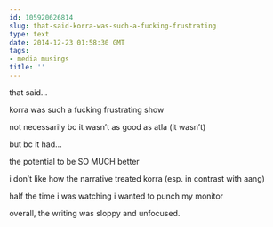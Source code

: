 ```yaml
---
id: 105920626814
slug: that-said-korra-was-such-a-fucking-frustrating
type: text
date: 2014-12-23 01:58:30 GMT
tags:
- media musings
title: ''
---
```

<p>that said&#8230;</p>

<p>korra was such a fucking frustrating show</p>

<p>not necessarily bc it wasn&#8217;t as good as atla (it wasn&#8217;t)</p>

<p>but bc it had&#8230;</p>

<p>the potential to be SO MUCH better</p>

<p>i don&#8217;t like how the narrative treated korra (esp. in contrast with aang)</p>

<p>half the time i was watching i wanted to punch my monitor</p>

<p>overall, the writing was sloppy and unfocused.</p>